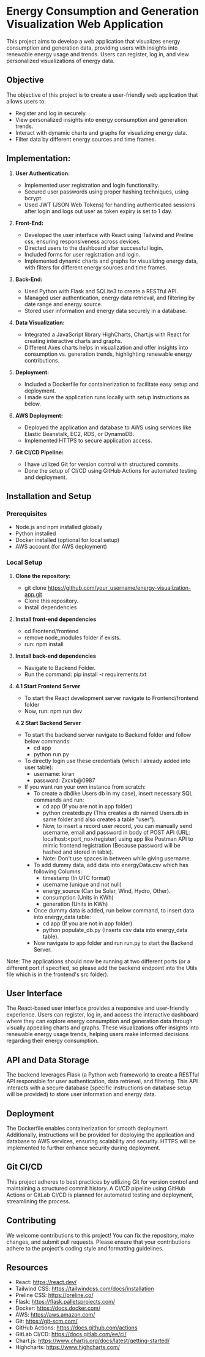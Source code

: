 # Energy Consumption and Generation Visualization Web Application

This project aims to develop a web application that visualizes energy consumption and generation data, providing users with insights into renewable energy usage and trends. Users can register, log in, and view personalized visualizations of energy data.

## Objective

The objective of this project is to create a user-friendly web application that allows users to:

- Register and log in securely.
- View personalized insights into energy consumption and generation trends.
- Interact with dynamic charts and graphs for visualizing energy data.
- Filter data by different energy sources and time frames.

## Implementation:

1. **User Authentication:**
   - Implemented user registration and login functionality.
   - Secured user passwords using proper hashing techniques, using bcrypt.
   - Used JWT (JSON Web Tokens) for handling authenticated sessions after login and logs out user as token expiry is set to 1 day.

2. **Front-End:**
   - Developed the user interface with React using Tailwind and Preline css, ensuring responsiveness across devices.
   - Directed users to the dashboard after successful login.
   - Included forms for user registration and login.
   - Implemented dynamic charts and graphs for visualizing energy data, with filters for different energy sources and time frames.

3. **Back-End:**
   - Used Python with Flask and SQLite3 to create a RESTful API.
   - Managed user authentication, energy data retrieval, and filtering by date range and energy source.
   - Stored user information and energy data securely in a database.

4. **Data Visualization:**
   - Integrated a JavaScript library HighCharts, Chart.js with React for creating interactive charts and graphs.
   - Different Axes charts helps in visualization and offer insights into consumption vs. generation trends, highlighting renewable energy contributions.

5. **Deployment:**
   - Included a Dockerfile for containerization to facilitate easy setup and deployment.
   - I made sure the application runs locally with setup instructions as below.

6. **AWS Deployment:**
   - Deployed the application and database to AWS using services like Elastic Beanstalk, EC2, RDS, or DynamoDB.
   - Implemented HTTPS to secure application access.

7. **Git CI/CD Pipeline:**
   - I have utilized Git for version control with structured commits.
   - Done the setup of CI/CD using GitHub Actions for automated testing and deployment.

## Installation and Setup

### Prerequisites

- Node.js and npm installed globally
- Python installed
- Docker installed (optional for local setup)
- AWS account (for AWS deployment)

### Local Setup

1. **Clone the repository:**

   - git clone https://github.com/your_username/energy-visualization-app.git
   - Clone this repository.
   - Install dependencies

2. **Install front-end dependencies**
   - cd Frontend/frontend
   - remove node_modules folder if exists.
   - run: npm install

4. **Install back-end dependencies**
   - Navigate to Backend Folder.
   - Run the command: pip install -r requirements.txt
   
5. **4.1 Start Frontend Server**
   - To start the React development server navigate to Frontend/frontend folder
   - Now, run: npm run dev
   
   **4.2 Start Backend Server**
   - To start the backend server navigate to Backend folder and follow below commands:
        - cd app
        - python run.py
   - To directly login use these credentials (which I already added into user table):
        - username: kiran
        - password: Zxcvb@0987
   - If you want run your own instance from scratch:
      - To create a db(like Users db in my case), insert necessary SQL commands and run:
           - cd app (If you are not in app folder)
           - python createdb.py (This creates a db named Users.db in same folder and also creates a table "user").
           - Now, to insert a record user record, you can manually send username, email and password in body of POST API (URL: localhost:<port_no>/register)
             using app like Postman API to mimic frontend registration (Because password will be hashed and stored in table).
           - Note: Don't use spaces in between while giving username.
      - To add dummy data, add data into energyData.csv which has following Columns:
           - timestamp (In UTC format)
           - username (unique and not null)
           - energy_source (Can be Solar, Wind, Hydro, Other).
           - consumption (Units in KWh)
           - generation (Units in KWh)
      - Once dummy data is added, run below command, to insert data into energy_data table:
           - cd app (If you are not in app folder)
           - python populate_db.py (Inserts csv data into energy_data table).
      - Now navigate to app folder and run run.py to start the Backend Server.


Note: The applications should now be running at two different ports (or a different port if specified, so please add the backend endpoint into the Utils file which is in the frontend's src folder).

## User Interface

The React-based user interface provides a responsive and user-friendly experience. Users can register, log in, and access the interactive dashboard where they can explore energy consumption and generation data through visually appealing charts and graphs. These visualizations offer insights into renewable energy usage trends, helping users make informed decisions regarding their energy consumption.

## API and Data Storage

The backend leverages Flask (a Python web framework) to create a RESTful API responsible for user authentication, data retrieval, and filtering. This API interacts with a secure database (specific instructions on database setup will be provided) to store user information and energy data.

## Deployment

The Dockerfile enables containerization for smooth deployment. Additionally, instructions will be provided for deploying the application and database to AWS services, ensuring scalability and security. HTTPS will be implemented to further enhance security during deployment.

## Git CI/CD

This project adheres to best practices by utilizing Git for version control and maintaining a structured commit history. A CI/CD pipeline using GitHub Actions or GitLab CI/CD is planned for automated testing and deployment, streamlining the process.

## Contributing

We welcome contributions to this project! You can fix the repository, make changes, and submit pull requests. Please ensure that your contributions adhere to the project's coding style and formatting guidelines.

## Resources

   - React: https://react.dev/
   - Tailwind CSS: https://tailwindcss.com/docs/installation
   - Preline CSS: https://preline.co/
   - Flask: https://flask.palletsprojects.com/
   - Docker: https://docs.docker.com/
   - AWS: https://aws.amazon.com/
   - Git: https://git-scm.com/
   - GitHub Actions: https://docs.github.com/actions
   - GitLab CI/CD: https://docs.gitlab.com/ee/ci/
   - Chart.js: https://www.chartjs.org/docs/latest/getting-started/
   - Highcharts: https://www.highcharts.com/
